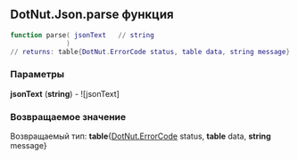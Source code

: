 ## DotNut.Json.parse функция


```lua
function parse( jsonText   // string
              )
// returns: table{DotNut.ErrorCode status, table data, string message}
```


### Параметры

**jsonText** (**string**) - ![jsonText]

### Возвращаемое значение

Возвращаемый тип: **table**{[DotNut.ErrorCode](../../DotNut/ErrorCode.md) status, **table** data, **string** message}

